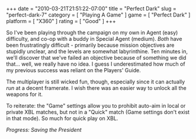 +++
date = "2010-03-21T21:51:22-07:00"
title = "Perfect Dark"
slug = "perfect-dark-7"
category = [ "Playing A Game" ]
game = [ "Perfect Dark" ]
platform = [ "X360" ]
rating = [ "Good" ]
+++

So I've been playing through the campaign on my own in Agent (easy) difficulty, and co-op with a buddy in Special Agent (medium).  <i>Both</i> have been frustratingly difficult - primarily because mission objectives are stupidly unclear, and the levels are somewhat labyrinthine.  Ten minutes in, we'll discover that we've failed an objective because of something we did that... well, we really have no idea.  I guess I underestimated how much of my previous success was reliant on the Players' Guide.

The multiplayer is still wicked fun, though, especially since it can actually <i>run</i> at a decent framerate.  I wish there was an easier way to unlock all the weapons for it.

To reiterate: the "Game" settings allow you to prohibit auto-aim in local or private XBL matches, but not in a "Quick" match (Game settings don't exist in that mode).  So much for quick play on XBL.

<i>Progress: Saving the President</i>